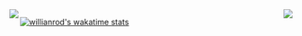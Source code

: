 <!--
**MiraiMindz/MiraiMindz** is a ✨ _special_ ✨ repository because its `README.md` (this file) appears on your GitHub profile.

Here are some ideas to get you started:

- 🔭 I’m currently working on ...
- 🌱 I’m currently learning ...
- 👯 I’m looking to collaborate on ...
- 🤔 I’m looking for help with ...
- 💬 Ask me about ...
- 📫 How to reach me: ...
- 😄 Pronouns: ...
- ⚡ Fun fact: ...
-->

<a href="https://github.com/MiraiMindz">
  <img align="left" src="https://github-readme-stats.vercel.app/api?username=MiraiMindz&show_icons=true&hide_rank=false&hide_title=true&theme=nord" />
  <img align="right" src="https://github-readme-stats.vercel.app/api/top-langs/?username=MiraiMindz&layout=compact&theme=nord" />
</a>

[![willianrod's wakatime stats](https://github-readme-stats.vercel.app/api/wakatime?username=Mirai)](https://github.com/MiraiMindz)
